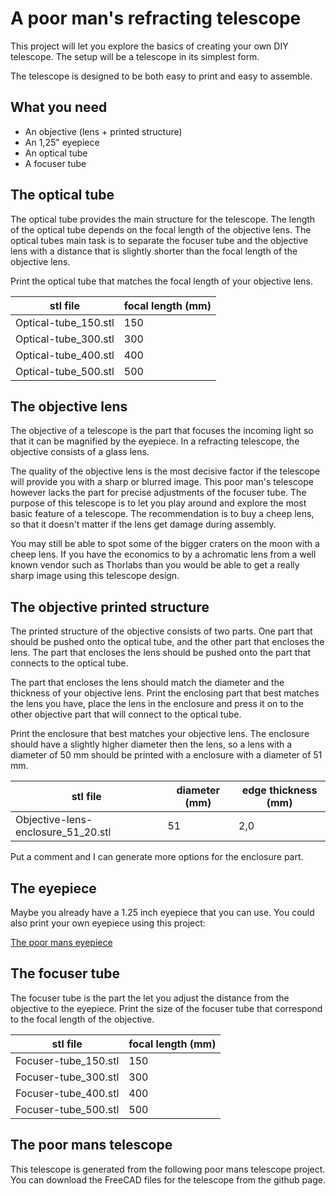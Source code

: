 # A poor man's refracting telescope 

This project will let you explore the basics of creating your own DIY telescope. The setup will be a telescope in its simplest form.

The telescope is designed to be both easy to print and easy to assemble.

## What you need

 * An objective (lens + printed structure)
 * An 1,25" eyepiece
 * An optical tube
 * A focuser tube

## The optical tube

The optical tube provides the main structure for the telescope. The length of the optical tube depends on the focal length of the objective lens. The optical tubes main task is to separate the focuser tube and the objective lens with a distance that is slightly shorter than the focal length of the objective lens.

Print the optical tube that matches the focal length of your objective lens.
 
| stl file                        | focal length (mm) |
|----------------------------|--------------------------|
| Optical-tube_150.stl | 150                       |
| Optical-tube_300.stl | 300                       |
| Optical-tube_400.stl | 400                       |
| Optical-tube_500.stl | 500                       |

## The objective lens


The objective of a telescope is the part that focuses the incoming light so that it can be magnified by the eyepiece. In a refracting telescope, the objective consists of a glass lens.

The quality of the objective lens is the most decisive factor if the telescope will provide you with a sharp or blurred image. This poor man's telescope however lacks the part for precise adjustments of the focuser tube. The purpose of this telescope is to let you play around and explore the most basic feature of a telescope. The recommendation is to buy a cheep lens, so that it doesn't matter if the lens get damage during assembly.

You may still be able to spot some of the bigger craters on the moon with a cheep lens. If you have the economics to by a achromatic lens from a well known vendor such as Thorlabs than you would be able to get a really sharp image using this telescope design.

## The objective printed structure

The printed structure of the objective consists of two parts. One part that should be pushed onto the optical tube, and the other part that encloses the lens. The part that encloses the lens should be pushed onto the part that connects to the optical tube.

The part that encloses the lens should match the diameter and the thickness of your objective lens. Print the enclosing part that best matches the lens you have, place the lens in the enclosure and press it on to the other objective part that will connect to the optical tube.

Print the enclosure that best matches your objective lens. The enclosure should have a slightly higher diameter then the lens, so a lens with a diameter of 50 mm should be printed with a enclosure with a diameter of 51 mm.

| stl file                                                  | diameter (mm) | edge thickness (mm) |
|--------------------------------------------------|---------------------|------------------------------|
| Objective-lens-enclosure_51_20.stl   | 51                    | 2,0                              |

Put a comment and I can generate more options for the enclosure part.

## The eyepiece

Maybe you already have a 1.25 inch eyepiece that you can use. You could also print your own eyepiece using this project:

[The poor mans eyepiece](https://www.thingiverse.com/thing:5889682) 

## The focuser tube

The focuser tube is the part the let you adjust the distance from the objective to the eyepiece. Print the size of the focuser tube that correspond to the focal length of the objective.

| stl file                        | focal length (mm) |
|----------------------------|--------------------------|
| Focuser-tube_150.stl | 150                       |
| Focuser-tube_300.stl | 300                       |
| Focuser-tube_400.stl | 400                       |
| Focuser-tube_500.stl | 500                       |

## The poor mans telescope

This telescope is generated from the following poor mans telescope project. You can download the FreeCAD files for the telescope from the github page.

